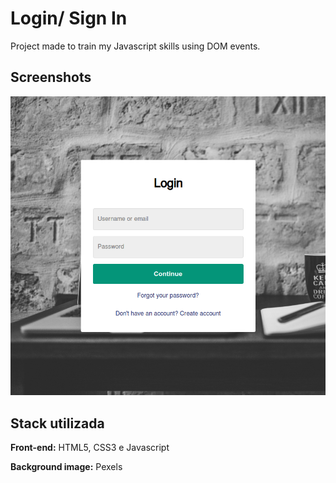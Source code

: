 # Login/ Sign In

Project made to train my Javascript skills using DOM events.

## Screenshots

![App Screenshot](.github/Project-preview.png)

## Stack utilizada

**Front-end:** HTML5, CSS3 e Javascript

**Background image:** Pexels
